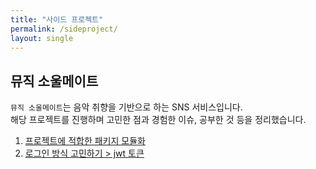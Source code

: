 ```yaml
---
title: "사이드 프로젝트"
permalink: /sideproject/
layout: single
---
```

## 뮤직 소울메이트
`뮤직 소울메이트`는 음악 취향을 기반으로 하는 SNS 서비스입니다. <br>
해당 프로젝트를 진행하며 고민한 점과 경험한 이슈, 공부한 것 등을 정리했습니다.

1. [프로젝트에 적합한 패키지 모듈화](msm/msm-1)
2. [로그인 방식 고민하기 > jwt 토큰](https://grey920.github.io/server/session-token/)


